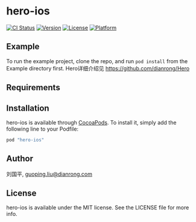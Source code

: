 # hero-ios

[![CI Status](http://img.shields.io/travis/刘国平/hero-ios.svg?style=flat)](https://travis-ci.org/刘国平/hero-ios)
[![Version](https://img.shields.io/cocoapods/v/hero-ios.svg?style=flat)](http://cocoapods.org/pods/hero-ios)
[![License](https://img.shields.io/cocoapods/l/hero-ios.svg?style=flat)](http://cocoapods.org/pods/hero-ios)
[![Platform](https://img.shields.io/cocoapods/p/hero-ios.svg?style=flat)](http://cocoapods.org/pods/hero-ios)

## Example

To run the example project, clone the repo, and run `pod install` from the Example directory first.
Hero详细介绍见 https://github.com/dianrong/Hero
## Requirements

## Installation

hero-ios is available through [CocoaPods](http://cocoapods.org). To install
it, simply add the following line to your Podfile:

```ruby
pod "hero-ios"
```

## Author

刘国平, guoping.liu@dianrong.com

## License

hero-ios is available under the MIT license. See the LICENSE file for more info.
